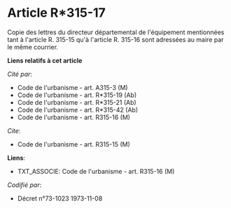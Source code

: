 # Article R*315-17

Copie des lettres du directeur départemental de l'équipement mentionnées tant à l'article R. 315-15 qu'à l'article R. 315-16
sont adressées au maire par le même courrier.

**Liens relatifs à cet article**

_Cité par_:

  - Code de l'urbanisme - art. A315-3 (M)
  - Code de l'urbanisme - art. R*315-19 (Ab)
  - Code de l'urbanisme - art. R*315-21 (Ab)
  - Code de l'urbanisme - art. R*315-42 (Ab)
  - Code de l'urbanisme - art. R315-16 (M)

_Cite_:

  - Code de l'urbanisme - art. R315-15 (M)

**Liens**:

  - TXT_ASSOCIE: Code de l'urbanisme - art. R315-16 (M)

_Codifié par_:

  - Décret n°73-1023 1973-11-08
